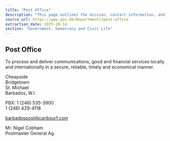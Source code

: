 ```yaml
---
title: "Post Office"
description: "This page outlines the mission, contact information, and acting Postmaster General for the Post Office in Barbados."
source_url: https://www.gov.bb/Departments/post-office
extraction_date: 2025-10-14
section: "Government, Democracy and Civic Life"
---
```


## Post Office

To process and deliver communications, good and financial services locally and internationally in a secure, reliable, timely and economical manner.

Cheapside  
Bridgetown  
St. Michael  
Barbados, W.I.

PBX: 1 (246) 535-3900  
1 (246) 429-4118

barbadospost@caribsurf.com

Mr. Nigel Cobham  
Postmaster General Ag.
```